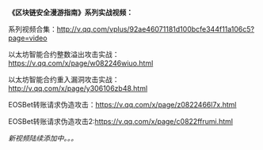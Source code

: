 **《区块链安全漫游指南》系列实战视频：**

系列视频合集：http://v.qq.com/vplus/92ae46071181d100bcfe344f11a106c5?page=video

以太坊智能合约整数溢出攻击实战：https://v.qq.com/x/page/w082246wiuo.html

以太坊智能合约重入漏洞攻击实战：http://v.qq.com/x/page/y306106zb48.html

EOSBet转账请求伪造攻击：https://v.qq.com/x/page/z0822466l7x.html

EOSBet转账请求伪造攻击2:https://v.qq.com/x/page/c0822ffrumi.html

*新视频陆续添加中。。。*
